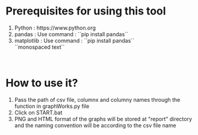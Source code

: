 <h1>Prerequisites for using this tool</h1>
<ol>
  <li>Python : https://www.python.org</li>
  <li>pandas : Use command : ``pip install pandas``</li>
  <li>matplotlib : Use command : ``pip install pandas``</li> ``monospaced text``
</ol>
<br />
<h1>How to use it?</h1>
<ol>
  <li>
    Pass the path of csv file, columnx and columny names through the function in
    graphWorks.py file
  </li>
  <li>Click on START.bat</li>
  <li>
    PNG and HTML format of the graphs will be stored at "report" directory and
    the naming convention will be according to the csv file name
  </li>
</ol>
